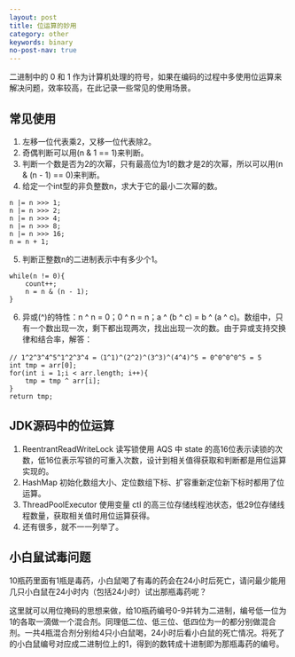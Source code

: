 ```yaml
---
layout: post
title: 位运算的妙用
category: other
keywords: binary
no-post-nav: true
---
```


二进制中的 0 和 1 作为计算机处理的符号，如果在编码的过程中多使用位运算来解决问题，效率较高，在此记录一些常见的使用场景。

## 常见使用
1. 左移一位代表乘2，又移一位代表除2。
2. 奇偶判断可以用(n & 1 == 1)来判断。
3. 判断一个数是否为2的次幂，只有最高位为1的数才是2的次幂，所以可以用(n & (n - 1) == 0)来判断。
4. 给定一个int型的非负整数n，求大于它的最小二次幂的数。
```
n |= n >>> 1;
n |= n >>> 2;
n |= n >>> 4;
n |= n >>> 8;
n |= n >>> 16;
n = n + 1;
```
5. 判断正整数n的二进制表示中有多少个1。
```
while(n != 0){
    count++;
    n = n & (n - 1);
}
```
6. 异或(^)的特性：n ^ n = 0；0 ^ n = n；a ^ (b ^ c) = b ^ (a ^ c)。数组中，只有一个数出现一次，剩下都出现两次，找出出现一次的数。由于异或支持交换律和结合率，解答：
```
// 1^2^3^4^5^1^2^3^4 =（1^1)^(2^2)^(3^3)^(4^4)^5 = 0^0^0^0^5 = 5
int tmp = arr[0];
for(int i = 1;i < arr.length; i++){
    tmp = tmp ^ arr[i];
}
return tmp;
```

## JDK源码中的位运算
1. ReentrantReadWriteLock 读写锁使用 AQS 中 state 的高16位表示读锁的次数，低16位表示写锁的可重入次数，设计到相关值得获取和判断都是用位运算实现的。
2. HashMap 初始化数组大小、定位数组下标、扩容重新定位新下标时都用了位运算。
3. ThreadPoolExecutor 使用变量 ctl 的高三位存储线程池状态，低29位存储线程数量，获取相关值时用位运算获得。
4. 还有很多，就不一一列举了。

## 小白鼠试毒问题
10瓶药里面有1瓶是毒药，小白鼠喝了有毒的药会在24小时后死亡，请问最少能用几只小白鼠在24小时内（包括24小时）试出那瓶毒药呢？

这里就可以用位掩码的思想来做，给10瓶药编号0-9并转为二进制，编号低一位为1的各取一滴做一个混合剂。同理低二位、低三位、低四位为一的都分别做混合剂。一共4瓶混合剂分别给4只小白鼠喝，24小时后看小白鼠的死亡情况。将死了的小白鼠编号对应成二进制位上的1，得到的数转成十进制即为那瓶毒药的编号。